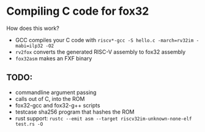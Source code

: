 # Compiling C code for fox32

How does this work?

- GCC compiles your C code with `riscv*-gcc -S hello.c -march=rv32im -mabi=ilp32 -O2`
- `rv2fox` converts the generated RISC-V assembly to fox32 assembly
- `fox32asm` makes an FXF binary

## TODO:

- commandline argument passing
- calls out of C, into the ROM
- fox32-gcc and fox32-g++ scripts
- testcase sha256 program that hashes the ROM
- rust support: `rustc --emit asm --target riscv32im-unknown-none-elf test.rs -O`
